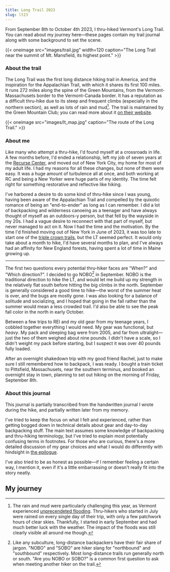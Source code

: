 ```yaml
---
title: Long Trail 2023
slug: lt23
---
```


From September 8th to October 4th 2023, I thru-hiked Vermont's Long Trail. You can read about my journey here—these pages contain my trail journal along with some background to set the scene.

{{< oneimage src="images/trail.jpg" width=120 caption="The Long Trail near the summit of Mt. Mansfield, its highest point." >}}

### About the trail

The Long Trail was the first long distance hiking trail in America, and the inspiration for the Appalachian Trail, with which it shares its first 100 miles. It runs 272 miles along the spine of the Green Mountains, from the Vermont-Massachusets border to the Vermont-Canada border. It has a reputation as a difficult thru-hike due to its steep and frequent climbs (especially in the northern section), as well as lots of rain and mud[^1]. The trail is maintained by the Green Mountain Club; you can read more about it [on their website](https://www.greenmountainclub.org/the-long-trail/).

{{< oneimage src="images/lt_map.jpg" caption="The route of the Long Trail." >}}


### About me

Like many who attempt a thru-hike, I'd found myself at a crossroads in life. A few months before, I'd ended a relationship, left my job of seven years at the [Recurse Center](https://www.recurse.com/), and moved out of New York City, my home for most of my adult life. I had my reasons for all these changes, but none of them were easy. It was a huge amount of turbulence all at once, and both working at RC and being a New Yorker were huge parts of my identity. The time felt right for something restorative and reflective like hiking.

I've harbored a desire to do some kind of thru-hike since I was young, having been aware of the Appalachian Trail and compelled by the quixotic romance of being an "end-to-ender" as long as I can remember. I did a lot of backpacking and wilderness canoeing as a teenager and have always thought of myself as an outdoors-y person, but that fell by the wayside in my 20s. I had a vague desire to reconnect with that part of myself, but never managed to act on it. Now I had the time and the motivation. By the time I'd finished moving out of New York in June of 2023, it was too late to start one of the [triple crown trails](https://en.wikipedia.org/wiki/Triple_Crown_of_Hiking), but the LT seemed perfect. It would only take about a month to hike, I'd have several months to plan, and I've always had an affinity for New England forests, having spent a lot of time in Maine growing up.

----

The first two questions every potential thru-hiker faces are "When?" and "Which direction?". I decided to go NOBO[^2] in September. NOBO is the traditional direction to hike the LT, and would let me build up my strength in the relatively flat south before hitting the big climbs in the north. September is generally considered a good time to hike—the worst of the summer heat is over, and the bugs are mostly gone. I was also looking for a balance of solitude and socializing, and I hoped that going in the fall rather than the summer would mean a less crowded trail. I'd also be able to see the peak fall color in the north in early October.

Between a few trips to REI and my old gear from my teenage years, I cobbled together everything I would need. My gear was functional, but *heavy*. My pack and sleeping bag were from 2005, and far from ultralight—just the two of them weighed about nine pounds. I didn't have a scale, so I didn't weight my pack before starting, but I suspect it was over 40 pounds fully loaded.

After an overnight shakedown trip with my good friend Rachel, just to make sure I still remembered how to backpack, I was ready. I bought a train ticket to Pittsfield, Massachusets, near the southern terminus, and booked an overnight stay in town, planning to set out hiking on the morning of Friday, September 8th.

### About this journal

This journal is partially transcribed from the handwritten journal I wrote during the hike, and partially written later from my memory.

I've tried to keep the focus on what I felt and experienced, rather than getting bogged down in technical details about gear and day-to-day backpacking stuff. The main text assumes some knowledge of backpacking and thru-hiking terminology, but I've tried to explain most potentially confusing terms in footnotes. For those who are curious, there's a more detailed discussion of my gear choices and what I would do differently with hindsight in [the epilogue](/hiking/lt23/epilogue).

I've also tried to be as honest as possible—if I remember feeling a certain way, I mention it, even if it's a little embarrassing or doesn't really fit into the story neatly.



## My journey

<!-- The list of sub-pages will be rendered here by the template -->

[^1]: The rain and mud were particularly challenging this year, as Vermont experienced [unprecendeted flooding](https://en.wikipedia.org/wiki/July_2023_Northeastern_United_States_floods). Thru-hikers who started in July were rained on every single day of their trip, with only a few patchwork hours of clear skies. Thankfully, I started in early September and had much better luck with the weather. The impact of the floods was still clearly visible all around me though.
[^2]: Like any subculture, long-distance backpackers have their fair share of jargon. "NOBO" and "SOBO" are hiker slang for "northbound" and "southbound" respectively. Most long-distance trails run generally north or south. "Are you NOBO or SOBO?" is a common first question to ask when meeting another hiker on the trail.
